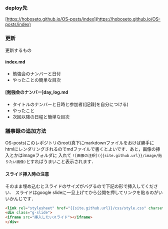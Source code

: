 ### deploy先

[https://hoboseto.github.io/OS-posts/index](https://hoboseto.github.io/OS-posts/index)

### 更新
更新するもの

#### index.md
* 勉強会のナンバーと日付
* やったことの簡単な目次

#### [勉強会のナンバー]day_log.md
* タイトルのナンバーと日時と参加者([記録]を自分につける)
* やったこと
* 次回以降の日程と簡単な目次

### 議事録の追加方法
OS-posts(このレポジトリのroot)真下にmarkdownファイルをおけば勝手にhtmlにレンダリングされるのでmdファイルで書くとよいです．あと，画像の挿入とかはimageフォルダに 入れて
`![画像の注釈]({{site.github.url}}/image/貼りたい画像)`とすればうまいこと表示されます．

#### スライド挿入時の注意

そのまま埋め込むとスライドのサイズがバグるので下記の形で挿入してください．
スライドはgoogle slideに一旦上げてから公開を押してリンクを貼るのがいいかんじです．

```html
<link rel="stylesheet" href="{{site.github.url}}/css/style.css" charset="utf-8">
<div class="g-slide">
<iframe src="挿入したいスライド"></iframe>
</div>
```
